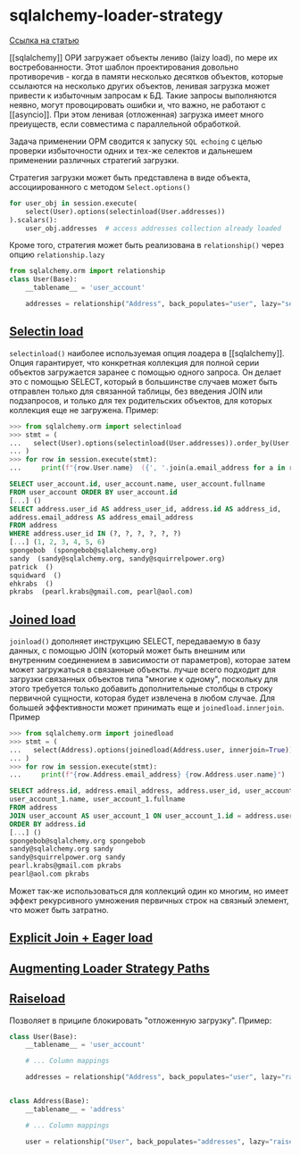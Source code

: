 # sqlalchemy-loader-strategy

[Ссылка на статью](https://docs.sqlalchemy.org/en/14/tutorial/orm_related_objects.html#tutorial-orm-loader-strategies)

[[sqlalchemy]] ОРИ загружает объекты лениво (laizy load), по мере их востребованности. Этот шаблон проектирования довольно противоречив - когда в памяти несколько десятков объектов, которые ссылаются на несколько других объектов, ленивая загрузка может привести к избыточным запросам к БД. Такие запросы выполняются неявно, могут провоцировать ошибки и, что важно, не работают с [[asyncio]]. При этом ленивая (отложенная) загрузка имеет много преиуществ, если совместима с параллельной обработкой.

Задача применении ОРМ сводится к запуску `SQL echoing` с целью проверки избыточности одних и тех-же селектов и дальнешем применении различных стратегий загрузки.

Стратегия загрузки может быть представлена в виде объекта, ассоциированного с методом `Select.options()`

```python
for user_obj in session.execute(
    select(User).options(selectinload(User.addresses))
).scalars():
    user_obj.addresses  # access addresses collection already loaded
```

Кроме того, стратегия может быть реализована в `relationship()` через опцию `relationship.lazy`

```python
from sqlalchemy.orm import relationship
class User(Base):
    __tablename__ = 'user_account'

    addresses = relationship("Address", back_populates="user", lazy="selectin")
```

## [Selectin load](https://docs.sqlalchemy.org/en/14/tutorial/orm_related_objects.html#selectin-load)

`selectinload()` наиболее используемая опция лоадера в [[sqlalchemy]]. Опция гарантирует, что конкретная коллекция для полной серии объектов загружается заранее с помощью одного запроса. Он делает это с помощью SELECT, который в большинстве случаев может быть отправлен только для связанной таблицы, без введения JOIN или подзапросов, и только для тех родительских объектов, для которых коллекция еще не загружена. Пример:

```python
>>> from sqlalchemy.orm import selectinload
>>> stmt = (
...   select(User).options(selectinload(User.addresses)).order_by(User.id)
... )
>>> for row in session.execute(stmt):
...     print(f"{row.User.name}  ({', '.join(a.email_address for a in row.User.addresses)})")
```

```sql
SELECT user_account.id, user_account.name, user_account.fullname
FROM user_account ORDER BY user_account.id
[...] ()
SELECT address.user_id AS address_user_id, address.id AS address_id,
address.email_address AS address_email_address
FROM address
WHERE address.user_id IN (?, ?, ?, ?, ?, ?)
[...] (1, 2, 3, 4, 5, 6)
spongebob  (spongebob@sqlalchemy.org)
sandy  (sandy@sqlalchemy.org, sandy@squirrelpower.org)
patrick  ()
squidward  ()
ehkrabs  ()
pkrabs  (pearl.krabs@gmail.com, pearl@aol.com)
```

## [Joined load](https://docs.sqlalchemy.org/en/14/tutorial/orm_related_objects.html#joined-load)

`joinload()` дополняет инструкцию SELECT, передаваемую в базу данных, с помощью JOIN (который может быть внешним или внутренним соединением в зависимости от параметров), которае затем может загружаться в связанные объекты. лучше всего подходит для загрузки связанных объектов типа "многие к одному", поскольку для этого требуется только добавить дополнительные столбцы в строку первичной сущности, которая будет извлечена в любом случае. Для большей эффективности может принимать еще и `joinedload.innerjoin`. Пример

```python
>>> from sqlalchemy.orm import joinedload
>>> stmt = (
...   select(Address).options(joinedload(Address.user, innerjoin=True)).order_by(Address.id)
... )
>>> for row in session.execute(stmt):
...     print(f"{row.Address.email_address} {row.Address.user.name}")
```

```sql
SELECT address.id, address.email_address, address.user_id, user_account_1.id AS id_1,
user_account_1.name, user_account_1.fullname
FROM address
JOIN user_account AS user_account_1 ON user_account_1.id = address.user_id
ORDER BY address.id
[...] ()
spongebob@sqlalchemy.org spongebob
sandy@sqlalchemy.org sandy
sandy@squirrelpower.org sandy
pearl.krabs@gmail.com pkrabs
pearl@aol.com pkrabs
```

Может так-же использоваться для коллекций один ко многим, но имеет эффект рекурсивного умножения первичных строк на связный элемент, что может быть затратно.

## [Explicit Join + Eager load](https://docs.sqlalchemy.org/en/14/tutorial/orm_related_objects.html#explicit-join-eager-load)

## [Augmenting Loader Strategy Paths](https://docs.sqlalchemy.org/en/14/tutorial/orm_related_objects.html#augmenting-loader-strategy-paths)

## [Raiseload](https://docs.sqlalchemy.org/en/14/tutorial/orm_related_objects.html#raiseload)

Позволяет в приципе блокировать "отложенную загрузку". Пример:

```python
class User(Base):
    __tablename__ = 'user_account'

    # ... Column mappings

    addresses = relationship("Address", back_populates="user", lazy="raise_on_sql")


class Address(Base):
    __tablename__ = 'address'

    # ... Column mappings

    user = relationship("User", back_populates="addresses", lazy="raise_on_sql")
```
